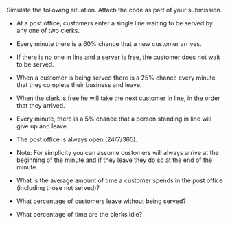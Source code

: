 Simulate the following situation. Attach the code as part of your submission.

* At a post office, customers enter a single line waiting to be served by any one of two clerks. 
* Every minute there is a 60% chance that a new customer arrives. 
* If there is no one in line and a server is free, the customer does not wait to be served. 
* When a customer is being served there is a 25% chance every minute that they complete their business and leave. 
* When the clerk is free he will take the next customer in line, in the order that they arrived. 
* Every minute, there is a 5% chance that a person standing in line will give up and leave. 
* The post office is always open (24/7/365).
* Note: For simplicity you can assume customers will always arrive at the beginning of the minute and if they leave they do so at the end of the minute.

* What is the average amount of time a customer spends in the post office (including those not served)?
* What percentage of customers leave without being served?
* What percentage of time are the clerks idle?

